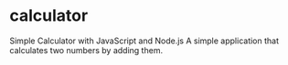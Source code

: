 # calculator
Simple Calculator with JavaScript and Node.js
A simple application that calculates two numbers by adding them.
